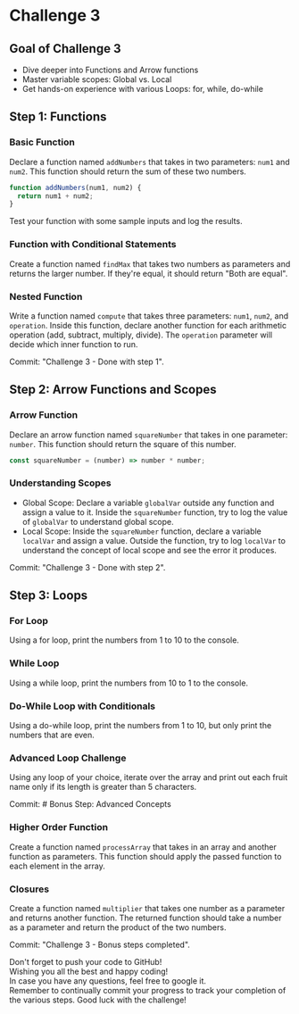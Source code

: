 # Challenge 3

## Goal of Challenge 3

- Dive deeper into Functions and Arrow functions
- Master variable scopes: Global vs. Local
- Get hands-on experience with various Loops: for, while, do-while

## Step 1: Functions

### Basic Function

Declare a function named `addNumbers` that takes in two parameters: `num1` and `num2`. This function should return the sum of these two numbers.

```javascript
function addNumbers(num1, num2) {
  return num1 + num2;
}
```

Test your function with some sample inputs and log the results.

### Function with Conditional Statements

Create a function named `findMax` that takes two numbers as parameters and returns the larger number. If they're equal, it should return "Both are equal".

### Nested Function

Write a function named `compute` that takes three parameters: `num1`, `num2`, and `operation`. Inside this function, declare another function for each arithmetic operation (add, subtract, multiply, divide). The `operation` parameter will decide which inner function to run.

Commit: "Challenge 3 - Done with step 1".

## Step 2: Arrow Functions and Scopes

### Arrow Function

Declare an arrow function named `squareNumber` that takes in one parameter: `number`. This function should return the square of this number.

```javascript
const squareNumber = (number) => number * number;
```

### Understanding Scopes

- Global Scope: Declare a variable `globalVar` outside any function and assign a value to it. Inside the `squareNumber` function, try to log the value of `globalVar` to understand global scope.
- Local Scope: Inside the `squareNumber` function, declare a variable `localVar` and assign a value. Outside the function, try to log `localVar` to understand the concept of local scope and see the error it produces.

Commit: "Challenge 3 - Done with step 2".

## Step 3: Loops

### For Loop

Using a for loop, print the numbers from 1 to 10 to the console.

### While Loop

Using a while loop, print the numbers from 10 to 1 to the console.

### Do-While Loop with Conditionals

Using a do-while loop, print the numbers from 1 to 10, but only print the numbers that are even.

### Advanced Loop Challenge

 Using any loop of your choice, iterate over the array and print out each fruit name only if its length is greater than 5 characters.

Commit: # Bonus Step: Advanced Concepts

### Higher Order Function

Create a function named `processArray` that takes in an array and another function as parameters. This function should apply the passed function to each element in the array.

### Closures

Create a function named `multiplier` that takes one number as a parameter and returns another function. The returned function should take a number as a parameter and return the product of the two numbers.

Commit: "Challenge 3 - Bonus steps completed".

Don't forget to push your code to GitHub!<br>
Wishing you all the best and happy coding!<br>
In case you have any questions, feel free to google it.<br>
Remember to continually commit your progress to track your completion of the various steps. Good luck with the challenge!
